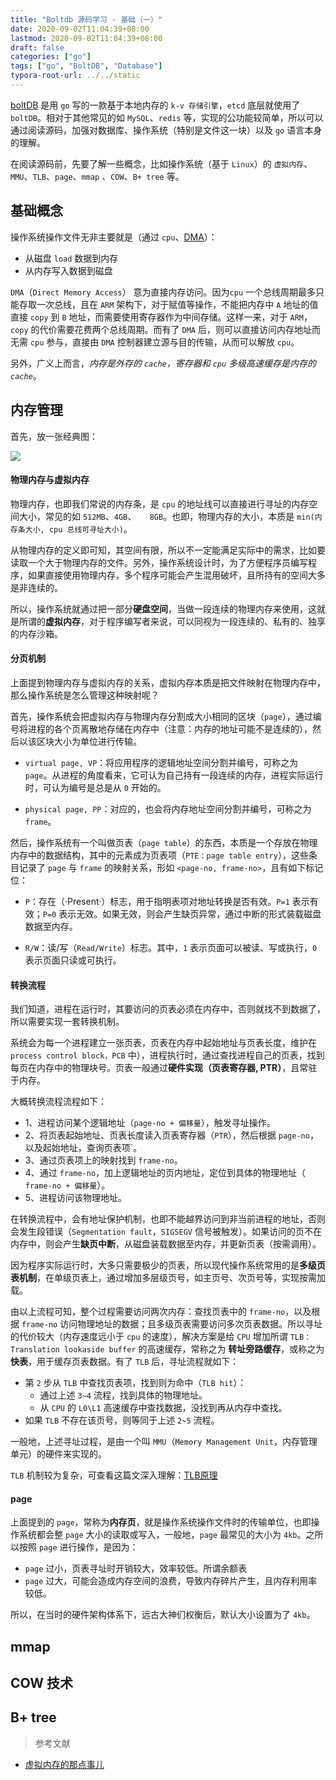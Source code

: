 ```yaml
---
title: "Boltdb 源码学习 - 基础（一）"
date: 2020-09-02T11:04:39+08:00
lastmod: 2020-09-02T11:04:39+08:00
draft: false
categories: ["go"]
tags: ["go", "BoltDB", "Database"]
typora-root-url: ../../static
---
```


[boltDB](https://github.com/boltdb/bolt) 是用 `go` 写的一款基于本地内存的 `k-v 存储引擎`，`etcd` 底层就使用了 `boltDB`。相对于其他常见的如 `MySQL`、`redis` 等，实现的公功能较简单，所以可以通过阅读源码，加强对数据库、操作系统（特别是文件这一块）以及 `go` 语言本身的理解。

在阅读源码前，先要了解一些概念，比如操作系统（基于 `Linux`）的 `虚拟内存`、`MMU`、`TLB`、`page`、`mmap` 、`COW`、`B+ tree` 等。

## 基础概念

操作系统操作文件无非主要就是（通过 `cpu`、[DMA](https://en.wikipedia.org/wiki/Direct_memory_access)）：

* 从磁盘 `load` 数据到内存
* 从内存写入数据到磁盘

`DMA`（`Direct Memory Access`） 意为直接内存访问。因为`cpu` 一个总线周期最多只能存取一次总线，且在 `ARM` 架构下，对于赋值等操作，不能把内存中 `A` 地址的值直接 `copy` 到 `B` 地址，而需要使用寄存器作为中间存储。这样一来，对于 `ARM`，`copy` 的代价需要花费两个总线周期。而有了 `DMA` 后，则可以直接访问内存地址而无需 `cpu` 参与，直接由 `DMA` 控制器建立源与目的传输，从而可以解放 `cpu`。

另外，广义上而言，*内存是外存的 `cache`，寄存器和 `cpu` 多级高速缓存是内存的 `cache`*。

## 内存管理

首先，放一张经典图：

![](/img/MMU_principle_updated.png)

####  物理内存与虚拟内存

物理内存，也即我们常说的内存条，是  `cpu` 的地址线可以直接进行寻址的内存空间大小，常见的如 `512MB`、`4GB`、`	8GB`。也即，物理内存的大小，本质是 `min(内存条大小, cpu 总线可寻址大小)`。

从物理内存的定义即可知，其空间有限，所以不一定能满足实际中的需求，比如要读取一个大于物理内存的文件。另外，操作系统设计时，为了方便程序员编写程序，如果直接使用物理内存，多个程序可能会产生混用破坏，且所持有的空间大多是非连续的。

所以，操作系统就通过把一部分**硬盘空间**，当做一段连续的物理内存来使用，这就是所谓的**虚拟内存**，对于程序编写者来说，可以同视为一段连续的、私有的、独享的内存沙箱。

#### 分页机制

上面提到物理内存与虚拟内存的关系，虚拟内存本质是把文件映射在物理内存中，那么操作系统是怎么管理这种映射呢？

首先，操作系统会把虚拟内存与物理内存分割成大小相同的区块（`page`），通过编号将进程的各个页离散地存储在内存中（注意：内存的地址可能不是连续的），然后以该区块大小为单位进行传输。

* `virtual page, VP`：将应用程序的逻辑地址空间分割并编号，可称之为 `page`。从进程的角度看来，它可认为自己持有一段连续的内存，进程实际运行时，可认为编号是总是从 `0` 开始的。

* `physical page, PP`：对应的，也会将内存地址空间分割并编号，可称之为 `frame`。

然后，操作系统有一个叫做页表（`page table`）的东西，本质是一个存放在物理内存中的数据结构，其中的元素成为页表项（`PTE：page table entry`），这些条目记录了 `page` 与 `frame` 的映射关系，形如 `<page-no, frame-no>`，且有如下标记位：

* `P`：存在（·Present·）标志，用于指明表项对地址转换是否有效。`P=1` 表示有效；`P=0` 表示无效。如果无效，则会产生缺页异常，通过中断的形式装载磁盘数据至内存。
	
* `R/W`：读/写（`Read/Write`）标志。其中，`1` 表示页面可以被读、写或执行，`0` 表示页面只读或可执行。

#### 转换流程

我们知道，进程在运行时，其要访问的页表必须在内存中，否则就找不到数据了，所以需要实现一套转换机制。

系统会为每一个进程建立一张页表，页表在内存中起始地址与页表长度，维护在 `process control block，PCB` 中），进程执行时，通过查找进程自己的页表，找到每页在内存中的物理块号。页表一般通过**硬件实现（页表寄存器, PTR）**，且常驻于内存。

大概转换流程流程如下：

* 1、进程访问某个逻辑地址（`page-no + 偏移量`），触发寻址操作。
* 2、将页表起始地址、页表长度读入页表寄存器（`PTR`），然后根据 `page-no`，以及起始地址，查询页表项`。
* 3、通过页表项上的映射找到  `frame-no`。
* 4、通过  `frame-no`，加上逻辑地址的页内地址，定位到具体的物理地址（ `frame-no + 偏移量`）。
* 5、进程访问该物理地址。

在转换流程中，会有地址保护机制，也即不能越界访问到非当前进程的地址，否则会发生段错误（`Segmentation fault`，`SIGSEGV` 信号被触发）。如果访问的页不在内存中，则会产生**缺页中断**，从磁盘装载数据至内存，并更新页表（按需调用）。

因为程序实际运行时，大多只需要极少的页表，所以现代操作系统常用的是**多级页表机制**，在单级页表上，通过增加多层级页号，如主页号、次页号等，实现按需加载。

由以上流程可知，整个过程需要访问两次内存：查找页表中的 `frame-no`，以及根据 `frame-no` 访问物理地址的数据；且多级页表需要访问多次页表数据。所以寻址的代价较大（内存速度远小于 `cpu` 的速度），解决方案是给 `CPU` 增加所谓  `TLB：Translation lookaside buffer` 的高速缓存，常称之为 **转址旁路缓存**，或称之为**快表**，用于缓存页表数据。有了 `TLB` 后，寻址流程就如下：

* 第 `2` 步从 `TLB` 中查找页表项，找到则为命中（`TLB hit`）：
	* 通过上述 `3~4` 流程，找到具体的物理地址。
	* 从 `CPU` 的 `L0\L1` 高速缓存中查找数据，没找到再从内存中查找。
* 如果 `TLB` 不存在该页号，则等同于上述 `2~5` 流程。

一般地，上述寻址过程，是由一个叫 `MMU`（`Memory Management Unit`，内存管理单元）的硬件来实现的。

`TLB` 机制较为复杂，可查看这篇文深入理解：[TLB原理](https://zhuanlan.zhihu.com/p/108425561)

#### page

上面提到的 `page`，常称为**内存页**，就是操作系统操作文件时的传输单位，也即操作系统都会整 `page` 大小的读取或写入，一般地，`page` 最常见的大小为 `4kb`。之所以按照 `page` 进行操作，是因为：

* `page` 过小，页表寻址时开销较大，效率较低。所谓余额表
* `page` 过大，可能会造成内存空间的浪费，导致内存碎片产生，且内存利用率较低。

所以，在当时的硬件架构体系下，远古大神们权衡后，默认大小设置为了 `4kb`。

## mmap


## COW 技术

## B+ tree


> 参考文献

* [虚拟内存的那点事儿](https://sylvanassun.github.io/2017/10/29/2017-10-29-virtual_memory/)



